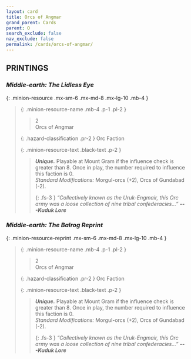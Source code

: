 ```yaml
---
layout: card
title: Orcs of Angmar
grand_parent: Cards
parent: O
search_exclude: false
nav_exclude: false
permalink: /cards/orcs-of-angmar/
---
```


## PRINTINGS


### _Middle-earth: The Lidless Eye_

{: .minion-resource .mx-sm-6 .mx-md-8 .mx-lg-10 .mb-4 }
> {: .minion-resource-name .mb-4 .p-1 .pl-2 }
> > <div class="hazard-mp">2</div>
> > <div class="card-name">Orcs of Angmar</div>
>
> {: .hazard-classification .pr-2 }
> Orc Faction
>
> {: .minion-resource-text .black-text .p-2 }
> > _**Unique.**_ Playable at Mount Gram if the influence check is greater than 8. Once in play, the number required to influence this faction is 0. <br>_Standard Modifications:_ Morgul-orcs (+2), Orcs of Gundabad (-2). 
> > 
> > {: .fs-3 } 
> > _“Collectively known as  the Uruk-Engmair, this Orc army was a loose collection of nine tribal confederacies...”_ ***---&#65279;Kuduk Lore***  
> 

### _Middle-earth: The Balrog Reprint_

{: .minion-resource-reprint .mx-sm-6 .mx-md-8 .mx-lg-10 .mb-4 }
> {: .minion-resource-name .mb-4 .p-1 .pl-2 }
> > <div class="hazard-mp">2</div>
> > <div class="card-name">Orcs of Angmar</div>
>
> {: .hazard-classification .pr-2 }
> Orc Faction
>
> {: .minion-resource-text .black-text .p-2 }
> > _**Unique.**_ Playable at Mount Gram if the influence check is greater than 8. Once in play, the number required to influence this faction is 0. <br>_Standard Modifications:_ Morgul-orcs (+2), Orcs of Gundabad (-2). 
> > 
> > {: .fs-3 } 
> > _“Collectively known as  the Uruk-Engmair, this Orc army was a loose collection of nine tribal confederacies...”_ ***---&#65279;Kuduk Lore***  
> 
